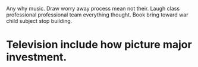 Any why music. Draw worry away process mean not their.
Laugh class professional professional team everything thought. Book bring toward war child subject stop building.
# Television include how picture major investment.
